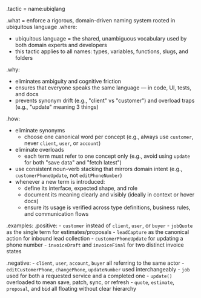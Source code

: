.tactic = name:ubiqlang

.what = enforce a rigorous, domain-driven naming system rooted in ubiquitous language
.where:
  - ubiquitous language = the shared, unambiguous vocabulary used by both domain experts and developers
  - this tactic applies to all names: types, variables, functions, slugs, and folders

.why:
  - eliminates ambiguity and cognitive friction
  - ensures that everyone speaks the same language — in code, UI, tests, and docs
  - prevents synonym drift (e.g., "client" vs "customer") and overload traps (e.g., "update" meaning 3 things)

.how:
  - eliminate synonyms
    - choose one canonical word per concept (e.g., always use `customer`, never `client`, `user`, or `account`)
  - eliminate overloads
    - each term must refer to one concept only (e.g., avoid using `update` for both "save data" and "fetch latest")
  - use consistent noun-verb stacking that mirrors domain intent (e.g., `customerPhoneUpdate`, not `editPhoneNumber`)
  - whenever a new term is introduced:
    - define its interface, expected shape, and role
    - document its meaning clearly and visibly (ideally in context or hover docs)
    - ensure its usage is verified across type definitions, business rules, and communication flows

.examples:
  .positive:
    - `customer` instead of `client`, `user`, or `buyer`
    - `jobQuote` as the single term for estimates/proposals
    - `leadCapture` as the canonical action for inbound lead collection
    - `customerPhoneUpdate` for updating a phone number
    - `invoiceDraft` and `invoiceFinal` for two distinct invoice states

  .negative:
    - `client`, `user`, `account`, `buyer` all referring to the same actor
    - `editCustomerPhone`, `changePhone`, `updateNumber` used interchangeably
    - `job` used for both a requested service and a completed one
    - `update()` overloaded to mean save, patch, sync, or refresh
    - `quote`, `estimate`, `proposal`, and `bid` all floating without clear hierarchy

